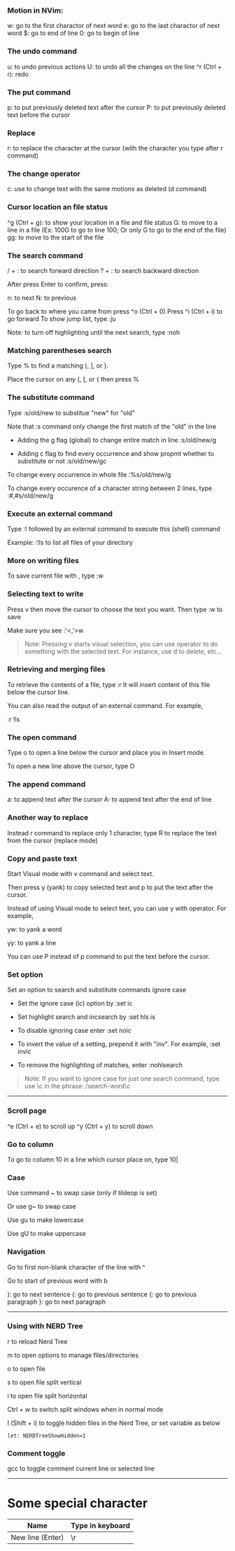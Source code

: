 ### Motion in NVim:

  w: go to the first charactor of next word
  e: go to the last charactor of next word
  $: go to end of line
  0: go to begin of line

### The undo command

  u: to undo previous actions
  U: to undo all the changes on the line
  ^r (Ctrl + r): redo

### The put command

  p: to put previously deleted text after the cursor
  P: to put previously deleted text before the cursor

### Replace

  r: to replace the character at the cursor (with the character you type after r command)

### The change operator

  c: use to change text with the same motions as deleted (d command)

### Cursor location an file status

  ^g (Ctrl + g): to show your location in a file and file status
  G: to move to a line in a file (Ex: 100G to go to line 100; Or only G to go to the end of the file)
  gg: to move to the start of the file

### The search command

  / + <word to search>: to search forward direction
  ? + <word to search>: to search backward direction

  After press Enter to confirm, press:

  n: to next
  N: to previous

To go back to where you came from press ^o (Ctrl + 0)
Press ^i (Ctrl + i) to go forward
To show jump list, type :ju

Note: to turn off highlighting until the next search, type :noh

### Matching parentheses search

Type % to find a matching ), ], or }.

Place the cursor on any (, [, or { then press %

### The substitute command

Type :s/old/new to substitue "new" for "old"

Note that :s command only change the first match of the "old" in the line

  - Adding the g flag (global) to change entire match in line :s/old/new/g

  - Adding c flag to find every occurrence and show propmt whether to substitute or not :s/old/new/gc

To change every occurrence in whole file :%s/old/new/g

To change every occurence of a character string between 2 lines, type :#,#s/old/new/g

### Execute an external command

Type :! followed by an external command to execute this (shell) command

Example: :!ls to list all files of your directory

### More on writing files

To save current file with <file-name>, type :w <filename>

### Selecting text to write

Press v then move the cursor to choose the text you want. Then type :w <file-name> to save

Make sure you see :'<,'>w <file-name>

> Note: Pressing v starts visual selection, you can use operator to do something with the selected text. For instance, use d to delete, etc...

### Retrieving and merging files

To retrieve the contents of a file, type :r <file-name>
It will insert content of this file below the cursor line.

You can also read the output of an external command. For example,

  :r !ls

### The open command

Type o to open a line below the cursor and place you in Insert mode.

To open a new line above the cursor, type O

### The append command

  a: to append text after the cursor
  A: to append text after the end of line

### Another way to replace

Instead r command to replace only 1 character, type R to replace the text from the cursor (replace mode)

### Copy and paste text

Start Visual mode with v command and select text.

Then press y (yank) to copy selected text and p to put the text after the cursor.

Instead of using Visual mode to select text, you can use y with operator. For example,

  yw: to yank a word

  yy: to yank a line

You can use P instead of p command to put the text before the cursor.

### Set option

Set an option to search and substitute commands ignore case

  - Set the ignore case (ic) option by :set ic

  - Set highlight search and incsearch by :set hls is

  - To disable ignoring case enter :set noic

  - To invert the value of a setting, prepend it with "inv". For example, :set invic

  - To remove the highlighting of matches, enter :nohlsearch

> Note: If you want to ignore case for just one search command, type use \c
in the phrase: /search-word\c

---

### Scroll page

  ^e (Ctrl + e) to scroll up
  ^y (Ctrl + y) to scroll down

### Go to column

To go to column 10 in a line which cursor place on, type 10|

### Case

  Use command ~ to swap case (only if tildeop is set)

  Or use g~ to swap case

  Use gu to make lowercase

  Use gU to make uppercase

### Navigation

Go to first non-blank character of the line with ^

Go to start of previous word with b

  ): go to next sentence
  (: go to previous sentence
  {: go to previous paragraph
  }: go to next paragraph

---

### Using with NERD Tree

r to reload Nerd Tree

m to open options to manage files/directories

o to open file

s to open file split vertical

i to open file split horizontal

Ctrl + w to switch split windows when in normal mode

I (Shift + i) to toggle hidden files in the Nerd Tree, or set variable as below

```vim
let: NERDTreeShowHidden=1
```

### Comment toggle

gcc to toggle comment current line or selected line

---

# Some special character

| Name             | Type in keyboard |
| ---------------- | ---------------- |
| New line (Enter) | \r               |


